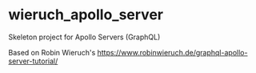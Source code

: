 # wieruch_apollo_server
Skeleton project for Apollo Servers (GraphQL)

Based on Robin Wieruch's https://www.robinwieruch.de/graphql-apollo-server-tutorial/

